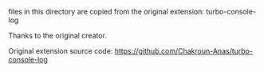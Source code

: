 files in this directory are copied from the original extension: turbo-console-log

Thanks to the original creator.

Original extension source code: https://github.com/Chakroun-Anas/turbo-console-log

